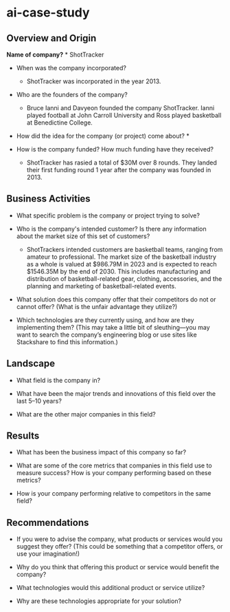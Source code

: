 # ai-case-study


## Overview and Origin

**Name of company?**
    * ShotTracker

* When was the company incorporated?
    * ShotTracker was incorporated in the year 2013.

* Who are the founders of the company?
    * Bruce Ianni and Davyeon founded the company ShotTracker. Ianni played football at John Carroll University and Ross played basketball at Benedictine College. 
* How did the idea for the company (or project) come about?
    * 
* How is the company funded? How much funding have they received?
    * ShotTracker has rasied a total of $30M over 8 rounds. They landed their first funding round 1 year after the company was founded in 2013. 
## Business Activities

* What specific problem is the company or project trying to solve?

* Who is the company's intended customer? Is there any information about the market size of this set of customers?
    * ShotTrackers intended customers are basketball teams, ranging from amateur to professional. The market size of the basketball industry as a whole is valued at $986.79M in 2023 and is expected to reach $1546.35M by the end of 2030. This includes manufacturing and distribution of basketball-related gear, clothing, accessories, and the planning and marketing of basketball-related events. 

* What solution does this company offer that their competitors do not or cannot offer? (What is the unfair advantage they utilize?)

* Which technologies are they currently using, and how are they implementing them? (This may take a little bit of sleuthing&mdash;you may want to search the company’s engineering blog or use sites like Stackshare to find this information.)

## Landscape

* What field is the company in?

* What have been the major trends and innovations of this field over the last 5&ndash;10 years?

* What are the other major companies in this field?

## Results

* What has been the business impact of this company so far?

* What are some of the core metrics that companies in this field use to measure success? How is your company performing based on these metrics?

* How is your company performing relative to competitors in the same field?

## Recommendations

* If you were to advise the company, what products or services would you suggest they offer? (This could be something that a competitor offers, or use your imagination!)

* Why do you think that offering this product or service would benefit the company?

* What technologies would this additional product or service utilize?

* Why are these technologies appropriate for your solution?